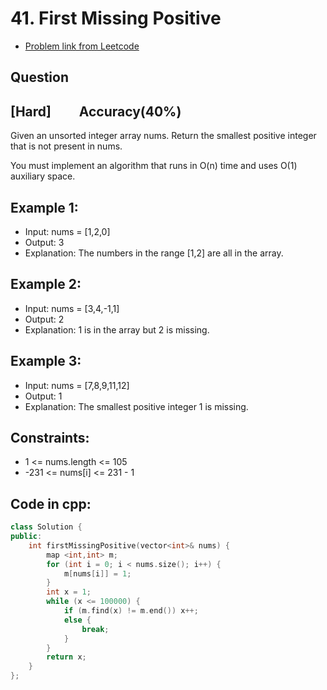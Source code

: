 # 41. First Missing Positive
- [Problem link from Leetcode](https://leetcode.com/problems/first-missing-positive/description/)
## Question
## [Hard] &nbsp;&nbsp;&nbsp;&nbsp;&nbsp;&nbsp;&nbsp; Accuracy(40%)
Given an unsorted integer array nums. Return the smallest positive integer that is not present in nums.

You must implement an algorithm that runs in O(n) time and uses O(1) auxiliary space.
## Example 1:
- Input: nums = [1,2,0]
- Output: 3
- Explanation: The numbers in the range [1,2] are all in the array.
## Example 2:
- Input: nums = [3,4,-1,1]
- Output: 2
- Explanation: 1 is in the array but 2 is missing.
## Example 3:
- Input: nums = [7,8,9,11,12]
- Output: 1
- Explanation: The smallest positive integer 1 is missing.
## Constraints:
- 1 <= nums.length <= 105
- -231 <= nums[i] <= 231 - 1
## Code in cpp:
```cpp
class Solution {
public:
    int firstMissingPositive(vector<int>& nums) {
        map <int,int> m;
        for (int i = 0; i < nums.size(); i++) {
            m[nums[i]] = 1;
        }
        int x = 1;
        while (x <= 100000) {
            if (m.find(x) != m.end()) x++;
            else {
                break;
            }
        }
        return x;
    }
};
```
